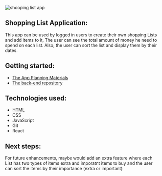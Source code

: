 
![shooping list app](<shopping list app-1.png>)

<h2>Shopping List Application:</h2>
This app can be used by logged in users to create their own shopping Lists and add items to it, The user can see the total amount of money he need to spend on each list. Also, the user can sort the list and display them by their dates.

<h2>Getting started:</h2>
<ul>
<li><a href="https://trello.com/b/lOMv6rCH/shopping-list-application">The App Planning Materials</a></li>
<li>
<a href="https://github.com/hudasul/shopping-list-app-back-end">The back-end repository</a>
</li>
</ul>

<h2>Technologies used:</h2>
<ul>
<li>HTML</li>
<li>CSS</li>
<li>JavaScript</li>
<li>Git</li>
<li>React</li>
</ul>

<h2>Next steps:</h2>
For future enhancements, maybe would add an extra feature where each List has two types of items extra and imporatnt items to buy and the user can sort the items by their importance (extra or important)
